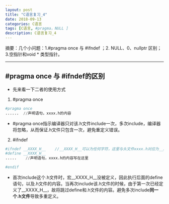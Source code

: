 ```yaml
---
layout: post
title: "C语言复习_4"
date: 2018-09-13
categories: C语言
tags: [C语言, #pragma，NULL ]
description: C语言复习_4
---
```


摘要：几个小问题：1.#pragma once 与 #ifndef ；2. NULL、0、nullptr 区别；3.空指针和void * 类型指针。

---

##  #pragma once 与 #ifndef的区别

- 先来看一下二者的使用方式

1. #pragma once

```python
#pragma once
......  //声明语句，xxxx.h的内容

```

- #pragma once指示编译器只对该.h文件include一次，多次include，编译器将忽略，从而保证.h文件只包含一次，避免重定义错误。

2.  #ifndef


```python
#ifndef __XXXX_H__    //__XXXX_H__可以为任何字符，这里与头文件xxxx.h对应为__XXXX_H__
#define __XXXX_H__
.....    //声明语句，xxxx.h的内容写在这里

#endif
```

- 首次include这个.h文件时，宏__XXXX_H__没被定义，因此执行后面的define语句，以及.h文件的内容。当再次include该.h文件的时候，由于第一次已经定义了__XXXX_H__，故将跳过define和.h文件的内容。避免多次include**同一个.h文件**导致多重定义。
